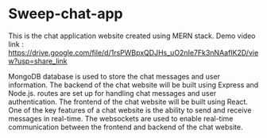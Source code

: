 # Sweep-chat-app
This is the chat application  website created using MERN stack. 
Demo video link : https://drive.google.com/file/d/1rsPWBpxQDJHs_uO2nIe7Fk3nNAafIK2D/view?usp=share_link

MongoDB database is used to store the chat messages and user information.
The backend of the chat website will be built using Express and Node.js.
routes are set up for handling chat messages and user authentication.
The frontend of the chat website will be built using React. 
One of the key features of a chat website is the ability to send and receive messages in real-time.
The websockets are used to enable real-time communication between the frontend and backend of the chat website.
